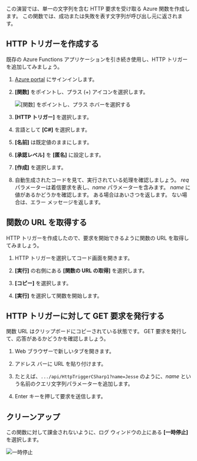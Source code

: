 この演習では、単一の文字列を含む HTTP 要求を受け取る Azure 関数を作成します。 この関数では、成功または失敗を表す文字列が呼び出し元に返されます。

## <a name="create-an-http-trigger"></a>HTTP トリガーを作成する

既存の Azure Functions アプリケーションを引き続き使用し、HTTP トリガーを追加してみましょう。

1. [Azure portal](https://portal.azure.com?azure-portal=true) にサインインします。

1. **[関数]** をポイントし、プラス (+) アイコンを選択します。

    ![[関数] をポイントし、プラス ホバーを選択する](../media-drafts/4-hover-function.png)

1. **[HTTP トリガー]** を選択します。

1. 言語として **[C#]** を選択します。 

1. **[名前]** は既定値のままにします。

1. **[承認レベル]** を **[匿名]** に設定します。

1. **[作成]** を選択します。

1. 自動生成されたコードを見て、実行されている処理を確認しましょう。 *req* パラメーターは着信要求を表し、*name* パラメーターを含みます。 *name* に値があるかどうかを確認します。 ある場合はあいさつを返します。 ない場合は、エラー メッセージを返します。

## <a name="get-your-function-url"></a>関数の URL を取得する

HTTP トリガーを作成したので、要求を開始できるように関数の URL を取得してみましょう。

1. HTTP トリガーを選択してコード画面を開きます。

1. **[実行]** の右側にある **[関数の URL の取得]** を選択します。

1. **[コピー]** を選択します。

1. **[実行]** を選択して関数を開始します。

## <a name="issue-a-get-request-to-your-http-trigger"></a>HTTP トリガーに対して GET 要求を発行する

関数 URL はクリップボードにコピーされている状態です。 GET 要求を発行して、応答があるかどうかを確認しましょう。

1. Web ブラウザーで新しいタブを開きます。

1. アドレス バーに URL を貼り付けます。

1. たとえば、`.../api/HttpTriggerCSharp1?name=Jesse` のように、*name* という名前のクエリ文字列パラメーターを追加します。

1. Enter キーを押して要求を送信します。

## <a name="clean-up"></a>クリーンアップ

この関数に対して課金されないように、ログ ウィンドウの上にある **[一時停止]** を選択します。

![一時停止](../media-drafts/4-pause-timer.png)
